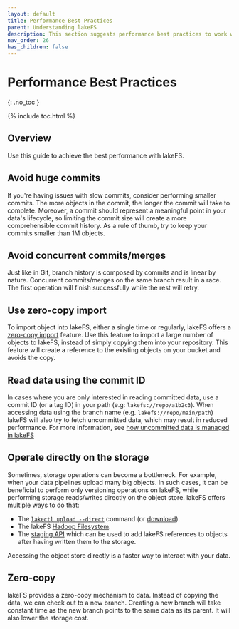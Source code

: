 ```yaml
---
layout: default
title: Performance Best Practices
parent: Understanding lakeFS
description: This section suggests performance best practices to work with lakeFS.
nav_order: 26
has_children: false
--- 
```

# Performance Best Practices
{: .no_toc }

{% include toc.html %}

## Overview
Use this guide to achieve the best performance with lakeFS.

## Avoid huge commits
If you're having issues with slow commits, consider performing smaller commits. The more objects in the commit, the longer the commit will take to complete.
Moreover, a commit should represent a meaningful point in your data's lifecycle, so limiting the commit size will create a more comprehensible commit history.
As a rule of thumb, try to keep your commits smaller than 1M objects.

## Avoid concurrent commits/merges
Just like in Git, branch history is composed by commits and is linear by nature. 
Concurrent commits/merges on the same branch result in a race. The first operation will finish successfully while the rest will retry.

## Use zero-copy import
To import object into lakeFS, either a single time or regularly, lakeFS offers a [zero-copy import](https://docs.lakefs.io/setup/import.html#zero-copy-import) feature.
Use this feature to import a large number of objects to lakeFS, instead of simply copying them into your repository.
This feature will create a reference to the existing objects on your bucket and avoids the copy.

## Read data using the commit ID
In cases where you are only interested in reading committed data, use a commit ID (or a tag ID) in your path (e.g: `lakefs://repo/a1b2c3`).
When accessing data using the branch name (e.g. `lakefs://repo/main/path`) lakeFS will also try to fetch uncommitted data, which may result in reduced performance.
For more information, see [how uncommitted data is managed in lakeFS](https://docs.lakefs.io/understand/versioning-internals.html#representing-references-and-uncommitted-metadata)

## Operate directly on the storage
Sometimes, storage operations can become a bottleneck. For example, when your data pipelines upload many big objects.
In such cases, it can be beneficial to perform only versioning operations on lakeFS, while performing storage reads/writes directly on the object store.
lakeFS offers multiple ways to do that:
* The [`lakectl upload --direct`](https://docs.lakefs.io/reference/commands.html#lakectl-fs-upload) command (or [download](https://docs.lakefs.io/reference/commands.html#lakectl-fs-download)).
* The lakeFS [Hadoop Filesystem](https://docs.lakefs.io/integrations/spark.html#use-the-lakefs-hadoop-filesystem).
* The [staging API](https://docs.lakefs.io/reference/api.html#/objects/stageObject) which can be used to add lakeFS references to objects after having written them to the storage.

Accessing the object store directly is a faster way to interact with your data.

## Zero-copy
lakeFS provides a zero-copy mechanism to data. Instead of copying the data, we can check out to a new branch. 
Creating a new branch will take constant time as the new branch points to the same data as its parent.
It will also lower the storage cost.